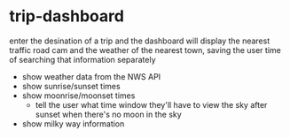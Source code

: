 # trip-dashboard

enter the desination of a trip and the dashboard will display the nearest traffic road cam and the weather of the nearest town, saving the user time of searching that information separately

- show weather data from the NWS API
- show sunrise/sunset times
- show moonrise/moonset times
  - tell the user what time window they'll have to view the sky after sunset when there's no moon in the sky
- show milky way information